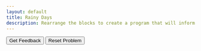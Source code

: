 ```yaml
---
layout: default
title: Rainy Days
description: Rearrange the blocks to create a program that will inform the user whether or not they need to water their garden based on how many days since it has rained. The user should be told to water their garden for 5 minutes per day it has rained if it has been more than 2 days since rain.
---
```


<div id="sortableTrash" class="sortable-code"></div> 
<div id="sortable" class="sortable-code"></div> 
<div style="clear:both;"></div> 
<p> 
    <input id="feedbackLink" value="Get Feedback" type="button" /> 
    <input id="newInstanceLink" value="Reset Problem" type="button" /> 
</p> 
<script type="text/javascript"> 
(function(){
  var initial = "days_since_rain = int(input(&quot;How many days since it rained? &quot;))\n" +
    "if days_since_rain &lt;= 2:\n" +
    "    print(&quot;The soil is still moist.&quot;)\n" +
    "    print(&quot;No need to water today!&quot;)\n" +
    "else:\n" +
    "    water_minutes = days_since_rain * 5\n" +
    "    print(f&quot;Water your garden for {water_minutes} minutes.&quot;)\n" +
    "else days_since_rain &gt; 2:#distractor\n" +
    "if days_since_rain =&gt; 2:#distractor\n" +
    "if days_since_rain &gt; 2:#distractor";
  var parsonsPuzzle = new ParsonsWidget({
    "sortableId": "sortable",
    "max_wrong_lines": 10,
    "grader": ParsonsWidget._graders.LineBasedGrader,
    "exec_limit": 2500,
    "can_indent": true,
    "x_indent": 50,
    "lang": "en",
    "show_feedback": true,
    "trashId": "sortableTrash"
  });
  parsonsPuzzle.init(initial);
  parsonsPuzzle.shuffleLines();
  $("#newInstanceLink").click(function(event){ 
      event.preventDefault(); 
      parsonsPuzzle.shuffleLines(); 
  }); 
  $("#feedbackLink").click(function(event){ 
      event.preventDefault(); 
      parsonsPuzzle.getFeedback(); 
  }); 
})(); 
</script>
